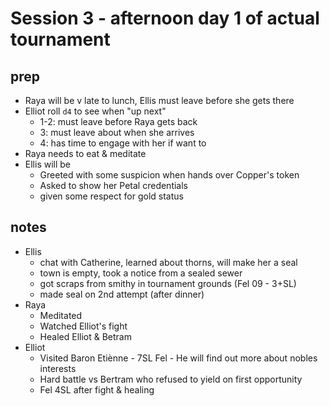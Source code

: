 # Session 3 - afternoon day 1 of actual tournament

## prep

- Raya will be v late to lunch, Ellis must leave before she gets there
- Elliot roll `d4` to see when "up next"
  - 1-2: must leave before Raya gets back
  - 3: must leave about when she arrives
  - 4: has time to engage with her if want to
- Raya needs to eat &  meditate
- Ellis will be
  - Greeted with some suspicion when hands over Copper's token
  - Asked to show her Petal credentials
  - given some respect for gold status

## notes

- Ellis
  - chat with Catherine, learned about thorns, will make her a seal
  - town is empty, took a notice from a sealed sewer
  - got scraps from smithy in tournament grounds (Fel 09 - 3+SL)
  - made seal on 2nd attempt (after dinner)
- Raya
  - Meditated
  - Watched Elliot's fight
  - Healed Elliot & Betram
- Elliot
  - Visited Baron Etiènne - 7SL Fel - He will find out more about nobles interests
  - Hard battle vs Bertram who refused to yield on first opportunity
  - Fel 4SL after fight & healing
